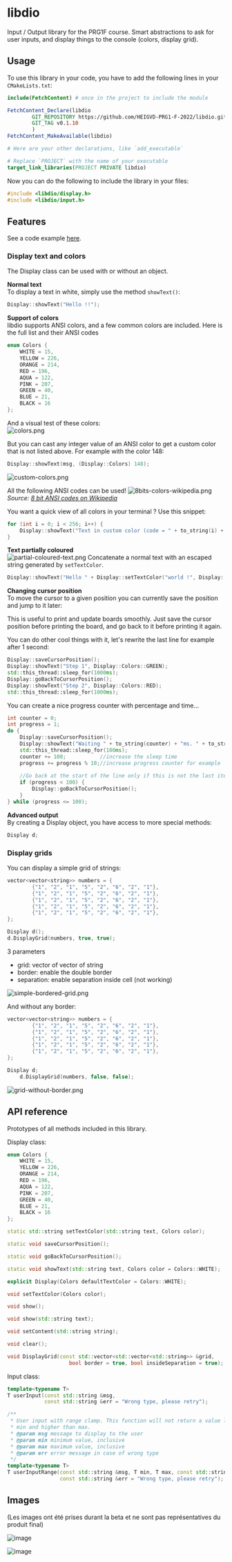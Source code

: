 # libdio

Input / Output library for the PRG1F course. Smart abstractions to ask for user inputs, and display things to the console (colors, display grid).

## Usage

To use this library in your code, you have to add the following lines in your `CMakeLists.txt`:

```cmake
include(FetchContent) # once in the project to include the module

FetchContent_Declare(libdio
        GIT_REPOSITORY https://github.com/HEIGVD-PRG1-F-2022/libdio.git
        GIT_TAG v0.1.10
        )
FetchContent_MakeAvailable(libdio)

# Here are your other declarations, like `add_executable`

# Replace `PROJECT` with the name of your executable
target_link_libraries(PROJECT PRIVATE libdio)
```

Now you can do the following to include the library in your files:

```c++
#include <libdio/display.h>
#include <libdio/input.h>
```

## Features
See a code example [here](example/main.cpp).

### Display text and colors
The Display class can be used with or without an object.

**Normal text**  
To display a text in white, simply use the method `showText()`:
```cpp
Display::showText("Hello !!");
```

**Support of colors**  
libdio supports ANSI colors, and a few common colors are included. Here is the full list and their ANSI codes
```cpp
enum Colors {
	WHITE = 15,
	YELLOW = 226,
	ORANGE = 214,
	RED = 196,
	AQUA = 122,
	PINK = 207,
	GREEN = 40,
	BLUE = 21,
	BLACK = 16
};
```
And a visual test of these colors:  
![colors.png](imgs/colors.png)

But you can cast any integer value of an ANSI color to get a custom color that is not listed above. For example with the color 148:
```cpp
Display::showText(msg, (Display::Colors) 148);
```
![custom-colors.png](imgs/custom-colors.png)

All the following ANSI codes can be used!
![8bits-colors-wikipedia.png](imgs/8bits-colors-wikipedia.png)
*Source: [8 bit ANSI codes on Wikipedia](https://en.wikipedia.org/wiki/ANSI_escape_code#8-bit)*

You want a quick view of all colors in your terminal ? Use this snippet:  
```cpp
for (int i = 0; i < 256; i++) {
	Display::showText("Text in custom color (code = " + to_string(i) + ")", (Display::Colors) i);
}
```

**Text partially coloured**  
![partial-coloured-text.png](imgs/partial-coloured-text.png)
Concatenate a normal text with an escaped string generated by `setTextColor`.
```cpp
Display::showText("Hello " + Display::setTextColor("world !", Display::Colors::GREEN));
```

**Changing cursor position**  
To move the cursor to a given position you can currently save the position and jump to it later:

This is useful to print and update boards smoothly. Just save the cursor position before printing the board, and go back to it before printing it again.

You can do other cool things with it, let's rewrite the last line for example after 1 second:
```cpp
Display::saveCursorPosition();
Display::showText("Step 1", Display::Colors::GREEN);
std::this_thread::sleep_for(1000ms);
Display::goBackToCursorPosition();
Display::showText("Step 2", Display::Colors::RED);
std::this_thread::sleep_for(1000ms);
```

You can create a nice progress counter with percentage and time...
```cpp
int counter = 0;
int progress = 1;
do {
	Display::saveCursorPosition();
	Display::showText("Waiting " + to_string(counter) + "ms. " + to_string(progress) + "%.");
	std::this_thread::sleep_for(100ms);
	counter += 100;           //increase the sleep time
	progress += progress % 10;//increase progress counter for example
	
	//Go back at the start of the line only if this is not the last iteration
	if (progress < 100) {
		Display::goBackToCursorPosition();
	}
} while (progress <= 100);
```

**Advanced output**  
By creating a Display object, you have access to more special methods:
```cpp
Display d;
```

### Display grids
You can display a simple grid of strings:
```cpp
vector<vector<string>> numbers = {
		{"1", "2", "1", "5", "2", "6", "2", "1"},
		{"1", "2", "1", "5", "2", "6", "2", "1"},
		{"1", "2", "1", "5", "2", "6", "2", "1"},
		{"1", "2", "1", "5", "2", "6", "2", "1"},
		{"1", "2", "1", "5", "2", "6", "2", "1"},
};

Display d();
d.DisplayGrid(numbers, true, true);
```

3 parameters
- grid: vector of vector of string
- border: enable the double border
- separation: enable separation inside cell (not working)

![simple-bordered-grid.png](imgs/simple-bordered-grid.png)

And without any border:
```cpp
vector<vector<string>> numbers = {
		{"1", "2", "1", "5", "2", "6", "2", "1"},
		{"1", "2", "1", "5", "2", "6", "2", "1"},
		{"1", "2", "1", "5", "2", "6", "2", "1"},
		{"1", "2", "1", "5", "2", "6", "2", "1"},
		{"1", "2", "1", "5", "2", "6", "2", "1"},
};

Display d;
    d.DisplayGrid(numbers, false, false);
```

![grid-without-border.png](imgs/grid-without-border.png)

## API reference
Prototypes of all methods included in this library.

Display class:
```cpp
enum Colors {
	WHITE = 15,
	YELLOW = 226,
	ORANGE = 214,
	RED = 196,
	AQUA = 122,
	PINK = 207,
	GREEN = 40,
	BLUE = 21,
	BLACK = 16
};

static std::string setTextColor(std::string text, Colors color);

static void saveCursorPosition();

static void goBackToCursorPosition();

static void showText(std::string text, Colors color = Colors::WHITE);

explicit Display(Colors defaultTextColor = Colors::WHITE);

void setTextColor(Colors color);

void show();

void show(std::string text);

void setContent(std::string string);

void clear();

void DisplayGrid(const std::vector<std::vector<std::string>> &grid,
					bool border = true, bool insideSeparation = true);
```

Input class:
```cpp
template<typename T>
T userInput(const std::string &msg,
            const std::string &err = "Wrong type, please retry");

/**
 * User input with range clamp. This function will not return a value lower than
 * min and higher than max.
 * @param msg message to display to the user
 * @param min minimum value, inclusive
 * @param max maximum value, inclusive
 * @param err error message in case of wrong type
 */
template<typename T>
T userInputRange(const std::string &msg, T min, T max, const std::string &bad_range,
                 const std::string &err = "Wrong type, please retry");
```

## Images

(Les images ont été prises durant la beta et ne sont pas représentatives du produit final)

![image](https://user-images.githubusercontent.com/46396184/202451747-80dc852e-b7df-4511-9a0b-6907789343b7.png)

![image](https://user-images.githubusercontent.com/46396184/202451486-d65ad651-b26e-4ddf-8b79-2c10e40fdb47.png)
